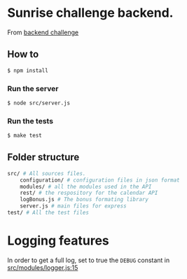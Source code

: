 # Sunrise challenge backend. 


From [backend challenge](https://github.com/sunrise/jobs/blob/master/instructions/backend-engineer.md)


## How to 

```bash
$ npm install 
```

### Run the server 
```bash
$ node src/server.js
```

### Run the tests
```bash
$ make test
```



## Folder structure 

```bash
src/ # All sources files.
	configuration/ # configuration files in json format
	modules/ # all the modules used in the API
	rest/ # the respository for the calendar API
	logBonus.js # The bonus formating library
	server.js # main files for express
test/ # All the test files 
```

# Logging features

In order to get a full log, set to true the `DEBUG` constant in [src/modules/logger.js:15](https://github.com/llaine/sunrise-challenge-backend/blob/master/src/modules/logger.js#L15)


